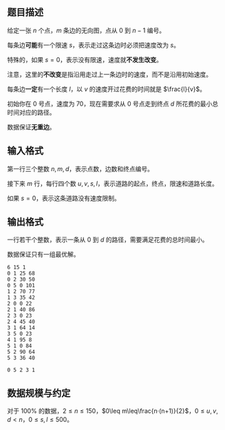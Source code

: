 ## 题目描述

给定一张 $n$ 个点，$m$ 条边的无向图，点从 $0$ 到 $n-1$ 编号。

每条边**可能**有一个限速 $s$，表示走过这条边时必须把速度改为 $s$。

特殊的，如果 $s=0$，表示没有限速，速度就**不发生改变**。

注意，这里的**不改变**是指沿用走过上一条边时的速度，而不是沿用初始速度。

每条边**一定**有一个长度 $l$，以 $v$ 的速度开过花费的时间就是 $\frac{l}{v}$。

初始你在 $0$ 号点，速度为 $70$，现在需要求从 $0$ 号点走到终点 $d$ 所花费的最小总时间对应的路径。

数据保证**无重边**。

## 输入格式

第一行三个整数 $n,m,d$，表示点数，边数和终点编号。

接下来 $m$ 行，每行四个数 $u,v,s,l$，表示道路的起点，终点，限速和道路长度。

如果 $s=0$，表示这条道路没有速度限制。

## 输出格式

一行若干个整数，表示一条从 $0$ 到 $d$ 的路径，需要满足花费的总时间最小。

数据保证只有一组最优解。


```input1
6 15 1
0 1 25 68
0 2 30 50
0 5 0 101
1 2 70 77
1 3 35 42
2 0 0 22
2 1 40 86
2 3 0 23
2 4 45 40
3 1 64 14
3 5 0 23
4 1 95 8
5 1 0 84
5 2 90 64
5 3 36 40
```


```output1
0 5 2 3 1
```

## 数据规模与约定

对于 $100\%$ 的数据，$2\leq n\leq150$，$0\leq m\leq\frac{n·(n+1)}{2}$，$0\leq u,v,d<n$，$0\leq s,l\leq500$。


